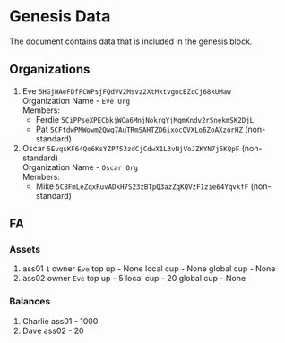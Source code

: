 # Genesis Data
The document contains data that is included in the genesis block.

## Organizations
  1.  Eve `5HGjWAeFDfFCWPsjFQdVV2Msvz2XtMktvgocEZcCj68kUMaw`  
      Organization Name - `Eve Org`  
      Members:
        * Ferdie `5CiPPseXPECbkjWCa6MnjNokrgYjMqmKndv2rSnekmSK2DjL`  
        * Pat `5CFtdwPMWowm2Qwq7AuTRmSAHTZD6ixocQVXLo6ZoAXzorHZ` (non-standard)  
  2.  Oscar `5EvqsKF64Qo6KsYZP753zdCjCdwX1L3vNjVoJZKYN7j5KQpF` (non-standard)  
      Organization Name - `Oscar Org`  
      Members:
        * Mike `5C8FmLeZqxRuvADkH7S23zBTpQ3azZqKQVzF1zie64YqvkfF` (non-standard)  

## FA

### Assets
  1.  ass01 `1`
      owner `Eve`
      top up - None
      local cup - None
      global cup - None
  2.  ass02
      owner `Eve`
      top up - 5
      local cup - 20
      global cup - None
### Balances
  1.  Charlie
      ass01 - 1000
  2.  Dave
      ass02 - 20

